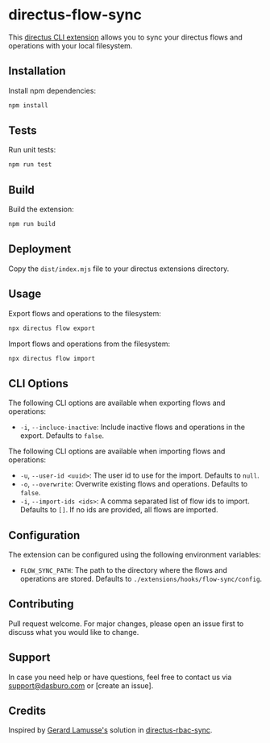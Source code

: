# directus-flow-sync
This [directus CLI extension](https://docs.directus.io/extensions/hooks.html#custom-api-hooks) allows you to sync your directus flows and operations with your local filesystem.

## Installation
Install npm dependencies:
```bash
npm install
```

## Tests
Run unit tests:
```bash
npm run test
```

## Build
Build the extension:
```bash
npm run build
```

## Deployment
Copy the `dist/index.mjs` file to your directus extensions directory.

## Usage
Export flows and operations to the filesystem:
```bash
npx directus flow export
```

Import flows and operations from the filesystem:
```bash
npx directus flow import
```

## CLI Options
The following CLI options are available when exporting flows and operations:
- `-i`, `--incluce-inactive`: Include inactive flows and operations in the export. Defaults to `false`.

The following CLI options are available when importing flows and operations:
- `-u`, `--user-id <uuid>`: The user id to use for the import. Defaults to `null`.
- `-o`, `--overwrite`: Overwrite existing flows and operations. Defaults to `false`.
- `-i`, `--import-ids <ids>`: A comma separated list of flow ids to import. Defaults to `[]`. If no ids are provided, all flows are imported.


## Configuration
The extension can be configured using the following environment variables:
- `FLOW_SYNC_PATH`: The path to the directory where the flows and operations are stored. Defaults to `./extensions/hooks/flow-sync/config`.


## Contributing
Pull request welcome. For major changes, please open an issue first to discuss what you would like to change.

## Support
In case you need help or have questions, feel free to contact us via [support@dasburo.com](mailto:support@dasburo.com) or [create an issue].

## Credits
Inspired by [Gerard Lamusse's](https://github.com/u12206050) solution in [directus-rbac-sync](https://github.com/u12206050/directus-rbac-sync).

